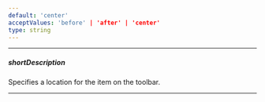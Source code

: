 ```yaml
---
default: 'center'
acceptValues: 'before' | 'after' | 'center'
type: string
---
```

---
##### shortDescription
Specifies a location for the item on the toolbar.

---
